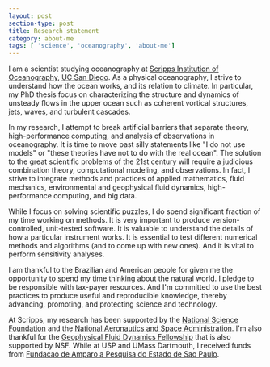 ```yaml
---
layout: post
section-type: post
title: Research statement
category: about-me
tags: [ 'science', 'oceanography', 'about-me']
---
```


I am a scientist studying oceanography at [Scripps Institution of Oceanography](https://scripps.ucsd.edu),
 [UC San Diego](https://ucsd.edu). As a physical oceanography, I strive to understand how the ocean works,
  and its relation to climate. In particular, my PhD thesis focus on characterizing the structure and dynamics of unsteady flows
  in the upper ocean such as coherent vortical structures, jets, waves, and turbulent cascades. 

In my research,  I attempt to break
  artificial barriers that separate theory, high-performance computing, and analysis of observations
  in oceanography. It is time to move past silly statements like "I do not use models" or "these theories have not to do with the real ocean". The solution to the great scientific problems of the 21st century will require a judicious combination theory, computational modeling, and observations.  In fact, I strive to integrate methods and practices of applied mathematics, fluid mechanics, environmental and geophysical fluid dynamics, high-performance computing, and big data.

While I focus on solving scientific puzzles, I do spend significant fraction of my time working on methods. It is very important to 
 produce version-controlled, unit-tested software. It is valuable to understand the details of how a particular
 instrument works. It is essential to test different numerical methods and algorithms (and to come up with new ones).
  And it is vital to perform sensitivity analyses. 

I am thankful to the Brazilian and American people for given me the opportunity to spend my time thinking about the natural world. I pledge to be responsible with tax-payer resources. And I'm committed to use the best practices to produce useful and reproducible knowledge, thereby advancing, promoting, and protecting science and technology.

At Scripps, my research has been supported by the [National Science Foundation](http://www.nsf.gov) and the [National Aeronautics and Space Administration](https://www.nasa.gov).  I'm also thankful for the [Geophysical Fluid Dynamics Fellowship](https://www.whoi.edu/gfd/) that is also supported by NSF. While at USP and UMass Dartmouth, I received funds from [Fundacao de Amparo a Pesquisa do Estado de Sao Paulo](http://fapesp.br).
